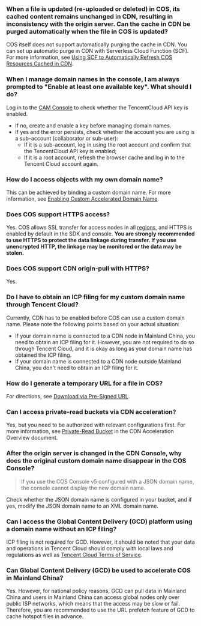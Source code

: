### When a file is updated (re-uploaded or deleted) in COS, its cached content remains unchanged in CDN, resulting in inconsistency with the origin server. Can the cache in CDN be purged automatically when the file in COS is updated?

COS itself does not support automatically purging the cache in CDN. You can set up automatic purge in CDN with Serverless Cloud Function (SCF). For more information, see [Using SCF to Automatically Refresh COS Resources Cached in CDN](https://intl.cloud.tencent.com/document/product/436/30611).

### When I manage domain names in the console, I am always prompted to "Enable at least one available key". What should I do?

Log in to the [CAM Console](https://console.cloud.tencent.com/cam/capi) to check whether the TencentCloud API key is enabled.

- If no, create and enable a key before managing domain names.
- If yes and the error persists, check whether the account you are using is a sub-account (collaborator or sub-user):
  - If it is a sub-account, log in using the root account and confirm that the TencentCloud API key is enabled;
  - If it is a root account, refresh the browser cache and log in to the Tencent Cloud account again.

### How do I access objects with my own domain name?

This can be achieved by binding a custom domain name. For more information, see [Enabling Custom Accelerated Domain Name](https://intl.cloud.tencent.com/document/product/436/18424#.E8.87.AA.E5.AE.9A.E4.B9.89.E5.8A.A0.E9.80.9F.E5.9F.9F.E5.90.8D).

### Does COS support HTTPS access?

Yes. COS allows SSL transfer for access nodes in all [regions](https://intl.cloud.tencent.com/document/product/436/6224), and HTTPS is enabled by default in the SDK and console. **You are strongly recommended to use HTTPS to protect the data linkage during transfer. If you use unencrypted HTTP, the linkage may be monitored or the data may be stolen.**

### Does COS support CDN origin-pull with HTTPS?

Yes.

### Do I have to obtain an ICP filing for my custom domain name through Tencent Cloud?
Currently, CDN has to be enabled before COS can use a custom domain name. Please note the following points based on your actual situation:

- If your domain name is connected to a CDN node in Mainland China, you need to obtain an ICP filing for it. However, you are not required to do so through Tencent Cloud, and it is okay as long as your domain name has obtained the ICP filing.
- If your domain name is connected to a CDN node outside Mainland China, you don't need to obtain an ICP filing for it.

### How do I generate a temporary URL for a file in COS?

For directions, see [Download via Pre-Signed URL](https://intl.cloud.tencent.com/document/product/436/14116).

### Can I access private-read buckets via CDN acceleration?

Yes, but you need to be authorized with relevant configurations first. For more information, see [Private-Read Bucket](https://intl.cloud.tencent.com/document/product/436/18669#.E7.A7.81.E6.9C.89.E8.AF.BB.E5.AD.98.E5.82.A8.E6.A1.B6) in the CDN Acceleration Overview document.

### After the origin server is changed in the CDN Console, why does the original custom domain name disappear in the COS Console?
>If you use the COS Console v5 configured with a JSON domain name, the console cannot display the new domain name.

Check whether the JSON domain name is configured in your bucket, and if yes, modify the JSON domain name to an XML domain name.


<a id="gcd"></a>
### Can I access the Global Content Delivery (GCD) platform using a domain name without an ICP filing?

ICP filing is not required for GCD. However, it should be noted that your data and operations in Tencent Cloud should comply with local laws and regulations as well as [Tencent Cloud Terms of Service](https://intl.cloud.tencent.com/document/product/301/9248).

### Can Global Content Delivery (GCD) be used to accelerate COS in Mainland China?

Yes. However, for national policy reasons, GCD can pull data in Mainland China and users in Mainland China can access global nodes only over public ISP networks, which means that the access may be slow or fail. Therefore, you are recommended to use the URL prefetch feature of GCD to cache hotspot files in advance.

